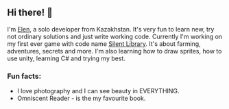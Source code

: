 ## Hi there! 🌻
I'm [Elen](https://www.instagram.com/_lovelycoffee_/), a solo developer from Kazakhstan.
It's very fun to learn new, try not ordinary solutions and just write working code.
Currently I'm working on my first ever game with code name [Silent Library](https://github.com/ElenTurokamo/Silent-Library). It's about farming, adventures, secrets and more. I'm also learning how to draw sprites, how to use unity, learning C# and trying my best.

### Fun facts:
- I love photography and I can see beauty in EVERYTHING.
- Omniscent Reader - is the my favourite book.

<!--
**ElenTurokamo/ElenTurokamo** is a ✨ _special_ ✨ repository because its `README.md` (this file) appears on your GitHub profile.

Here are some ideas to get you started:

- 🔭 I’m currently working on ...
- 🌱 I’m currently learning ...
- 👯 I’m looking to collaborate on ...
- 🤔 I’m looking for help with ...
- 💬 Ask me about ...
- 📫 How to reach me: ...
- 😄 Pronouns: ...
- ⚡ Fun fact: ...
-->
